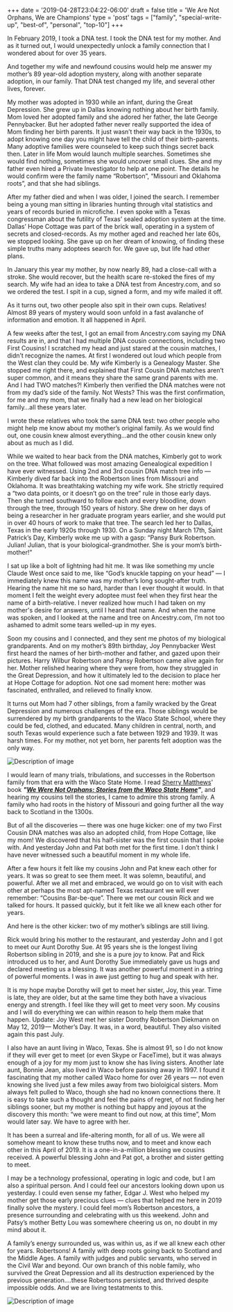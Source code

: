 +++
date = '2019-04-28T23:04:22-06:00'
draft = false
title = 'We Are Not Orphans, We are Champions'
type = 'post'
tags = ["family", "special-write-up", "best-of", "personal", "top-10"]
+++

In February 2019, I took a DNA test. I took the DNA test for my mother. And as it turned out, I would unexpectedly unlock a family connection that I wondered about for over 35 years.<br />

And together my wife and newfound cousins would help me answer my mother’s 89 year-old adoption mystery, along with another separate adoption, in our family. That DNA test changed my life, and several other lives, forever.<br />

My mother was adopted in 1930 while an infant, during the Great Depression. She grew up in Dallas knowing nothing about her birth family. Mom loved her adopted family and she adored her father, the late George Pennybacker. But her adopted father never really supported the idea of Mom finding her birth parents. It just wasn’t their way back in the 1930s, to adopt knowing one day you might have tell the child of their birth-parents. Many adoptive families were counseled to keep such things secret back then.
Later in life Mom would launch multiple searches. Sometimes she would find nothing, sometimes she would uncover small clues. She and my father even hired a Private Investigator to help at one point. The details he would confirm were the family name “Robertson”, “Missouri and Oklahoma roots”, and that she had siblings.<br />

After my father died and when I was older, I joined the search. I remember being a young man sitting in libraries hunting through vital statistics and years of records buried in microfiche. I even spoke with a Texas congressman about the futility of Texas’ sealed adoption system at the time. Dallas’ Hope Cottage was part of the brick wall, operating in a system of secrets and closed-records. As my mother aged and reached her late 60s, we stopped looking. She gave up on her dream of knowing, of finding these simple truths many adoptees search for. We gave up, but life had other plans.<br />

In January this year my mother, by now nearly 89, had a close-call with a stroke. She would recover, but the health scare re-stoked the fires of my search. My wife had an idea to take a DNA test from Ancestry.com, and so we ordered the test. I spit in a cup, signed a form, and my wife mailed it off.<br />

As it turns out, two other people also spit in their own cups. Relatives! Almost 89 years of mystery would soon unfold in a fast avalanche of information and emotion. It all happened in April.<br />

A few weeks after the test, I got an email from Ancestry.com saying my DNA results are in, and that I had multiple DNA cousin connections, including two First Cousins! I scratched my head and just stared at the cousin matches, I didn’t recognize the names. At first I wondered out loud which people from the West clan they could be.
My wife Kimberly is a Genealogy Master. She stopped me right there, and explained that First Cousin DNA matches aren’t super common, and it means they share the same grand parents with me. And I had TWO matches?! Kimberly then verified the DNA matches were not from my dad’s side of the family. Not Wests? This was the first confirmation, for me and my mom, that we finally had a new lead on her biological family…all these years later.<br />

I wrote these relatives who took the same DNA test: two other people who might help me know about my mother’s original family. As we would find out, one cousin knew almost everything…and the other cousin knew only about as much as I did.<br />

While we waited to hear back from the DNA matches, Kimberly got to work on the tree. What followed was most amazing Genealogical expedition I have ever witnessed. Using 2nd and 3rd cousin DNA match tree info — Kimberly dived far back into the Robertson lines from Missouri and Oklahoma. It was breathtaking watching my wife work. She strictly required a “two data points, or it doesn’t go on the tree” rule in those early days. Then she turned southward to follow each and every bloodline, down through the tree, through 150 years of history. She drew on her days of being a researcher in her graduate program years earlier, and she would put in over 40 hours of work to make that tree.
The search led her to Dallas, Texas in the early 1920s through 1930. On a Sunday night March 17th, Saint Patrick’s Day, Kimberly woke me up with a gasp:
“Pansy Burk Robertson. Julian! Julian, that is your biological-grandmother. She is your mom’s birth-mother!”<br />

I sat up like a bolt of lightning had hit me. It was like something my uncle Claude West once said to me, like “God’s knuckle tapping on your head” — I immediately knew this name was my mother’s long sought-after truth. Hearing the name hit me so hard, harder than I ever thought it would. In that moment I felt the weight every adoptee must feel when they first hear the name of a birth-relative. I never realized how much I had taken on my mother's desire for answers, until I heard that name. And when the name was spoken, and I looked at the name and tree on Ancestry.com, I’m not too ashamed to admit some tears welled-up in my eyes.<br />

Soon my cousins and I connected, and they sent me photos of my biological grandparents. And on my mother’s 89th birthday, Joy Pennybacker West first heard the names of her birth-mother and father, and gazed upon their pictures. Harry Wilbur Robertson and Pansy Robertson came alive again for her. Mother relished hearing where they were from, how they struggled in the Great Depression, and how it ultimately led to the decision to place her at Hope Cottage for adoption. Not one sad moment here: mother was fascinated, enthralled, and relieved to finally know.<br />

It turns out Mom had 7 other siblings, from a family wracked by the Great Depression and numerous challenges of the era. Those siblings would be surrendered by my birth grandparents to the Waco State School, where they could be fed, clothed, and educated. Many children in central, north, and south Texas would experience such a fate between 1929 and 1939. It was harsh times. For my mother, not yet born, her parents felt adoption was the only way.<br />

![Description of image](/Blog/posts/2019/We-Are-Not-Orphans/robertsons.jpeg)<br />

I would learn of many trials, tribulations, and successes in the Robertson family from that era with the Waco State Home. I read <a href="https://www.wewerenotorphans.com/about_author.php">Sherry Matthews</a>' book <i><b>"<a href="https://www.wewerenotorphans.com/about_book.php">We Were Not Orphans: Stories from the Waco State Home</a>"</b></i>, and hearing my cousins tell the stories, I came to admire this strong family. A family who had roots in the history of Missouri and going further all the way back to Scotland in the 1300s.<br />

But of all the discoveries — there was one huge kicker: one of my two First Cousin DNA matches was also an adopted child, from Hope Cottage, like my mom! We discovered that his half-sister was the first cousin that I spoke with. And yesterday John and Pat both met for the first time. I don’t think I have never witnessed such a beautiful moment in my whole life.<br />

After a few hours it felt like my cousins John and Pat knew each other for years. It was so great to see them meet. It was solemn, beautiful, and powerful. After we all met and embraced, we would go on to visit with each other at perhaps the most apt-named Texas restaurant we will ever remember: “Cousins Bar-be-que”. There we met our cousin Rick and we talked for hours. It passed quickly, but it felt like we all knew each other for years.<br />

And here is the other kicker: two of my mother’s siblings are still living.<br />

Rick would bring his mother to the restaurant, and yesterday John and I got to meet our Aunt Dorothy Sue. At 95 years she is the longest living Robertson sibling in 2019, and she is a pure joy to know. Pat and Rick introduced us to her, and Aunt Dorothy Sue immediately gave us hugs and declared meeting us a blessing. It was another powerful moment in a string of powerful moments. I was in awe just getting to hug and speak with her.<br />

It is my hope maybe Dorothy will get to meet her sister, Joy, this year. Time is late, they are older, but at the same time they both have a vivacious energy and strength. I feel like they will get to meet very soon. My cousins and I will do everything we can within reason to help them make that happen. Update: Joy West met her sister Dorothy Robertson Diekmann on May 12, 2019 — Mother’s Day. It was, in a word, beautiful. They also visited again this past July.<br />

I also have an aunt living in Waco, Texas. She is almost 91, so I do not know if they will ever get to meet (or even Skype or FaceTime), but it was always enough of a joy for my mom just to know she has living sisters. Another late aunt, Bonnie Jean, also lived in Waco before passing away in 1997. I found it fascinating that my mother called Waco home for over 26 years — not even knowing she lived just a few miles away from two bioloigical sisters. Mom always felt pulled to Waco, though she had no known connections there. It is easy to take such a thought and feel the pains of regret, of not finding her siblings sooner, but my mother is nothing but happy and joyous at the discovery this month: “we were meant to find out now, at this time”, Mom would later say. We have to agree with her.<br />

It has been a surreal and life-altering month, for all of us. We were all somehow meant to know these truths now, and to meet and know each other in this April of 2019. It is a one-in-a-million blessing we cousins received. A powerful blessing John and Pat got, a brother and sister getting to meet.<br />

I may be a technology professional, operating in logic and code, but I am also a spiritual person. And I could feel our ancestors looking down upon us yesterday. I could even sense my father, Edgar J. West who helped my mother get those early precious clues — clues that helped me here in 2019 finally solve the mystery. I could feel mom’s Robertson ancestors, a presence surrounding and celebrating with us this weekend. John and Patsy’s mother Betty Lou was somewhere cheering us on, no doubt in my mind about it.<br />

A family’s energy surrounded us, was within us, as if we all knew each other for years. Robertsons! A family with deep roots going back to Scotland and the Middle Ages. A family with judges and public servants, who served in the Civil War and beyond. Our own branch of this noble family, who survived the Great Depression and all its destruction experienced by the previous generation….these Robertsons persisted, and thrived despite impossible odds. And we are living testatments to this.<br />

![Description of image](/Blog/posts/2019/We-Are-Not-Orphans/mom-and-new-fam.jpg)